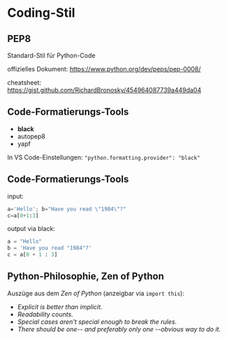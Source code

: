 # Coding-Stil

## PEP8

Standard-Stil für Python-Code

offizielles Dokument: https://www.python.org/dev/peps/pep-0008/

cheatsheet: https://gist.github.com/RichardBronosky/454964087739a449da04

## Code-Formatierungs-Tools

- **black**
- autopep8
- yapf

In VS Code-Einstellungen: `"python.formatting.provider": "black"`

## Code-Formatierungs-Tools

input:

```py
a='Hello'; b="Have you read \"1984\"?"
c=a[0+1:3]
```

output via black:

```py
a = "Hello"
b = 'Have you read "1984"?'
c = a[0 + 1 : 3]
```

## Python-Philosophie, Zen of Python

Auszüge aus dem _Zen of Python_ (anzeigbar via `import this`):

- _Explicit is better than implicit._
- _Readability counts._
- _Special cases aren't special enough to break the rules._
- _There should be one-- and preferably only one --obvious way to do it._
